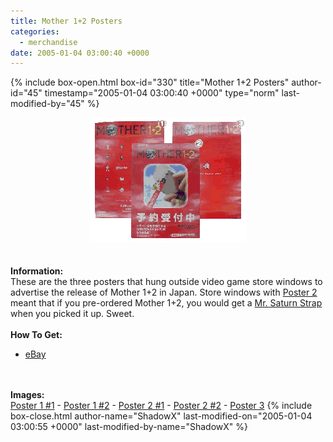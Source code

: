 ```yaml
---
title: Mother 1+2 Posters
categories:
  - merchandise
date: 2005-01-04 03:00:40 +0000
---
```

{% include box-open.html box-id="330" title="Mother 1+2 Posters" author-id="45" timestamp="2005-01-04 03:00:40 +0000" type="norm" last-modified-by="45" %}
	<center>
	<img src="/merchandise/images/m12_posters_title.png" border="0" alt="Mother 1+2 Posters" />
	</center>
	<br /><br />
	<b>Information:</b>
	<br />
	These are the three posters that hung outside video game store windows to advertise 
	the release of Mother 1+2 in Japan. Store windows with <a href="/merchandise/images/m12_posters2-2.jpg">Poster 2</a> 
	meant that if you pre-ordered Mother 1+2, you would get a <a href="/merchandise/misc/msstrap.php">Mr. Saturn Strap</a> 
	when you picked it up. Sweet.
	<br /><br />
	<b>How To Get:</b>
	<br />
	<ul>
	<li><a href="http://www.ebay.com">eBay</a></li>
	</ul>
	<br /><br />
	<b>Images:</b>
	<br />
	<a href="/merchandise/images/m12_posters1.jpg">Poster 1 #1</a> - <a href="/merchandise/images/m12_posters1-2.jpg">Poster 1 #2</a> - <a href="/merchandise/images/m12_posters2.jpg">Poster 2 #1</a> - 
	<a href="/merchandise/images/m12_posters2-2.jpg">Poster 2 #2</a> - <a href="/merchandise/images/m12_posters3.jpg">Poster 3</a>
{% include box-close.html author-name="ShadowX" last-modified-on="2005-01-04 03:00:55 +0000" last-modified-by-name="ShadowX" %}
